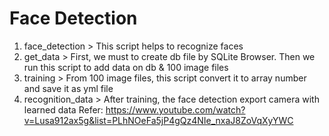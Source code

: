 # Face Detection
1. face_detection > This script helps to recognize faces
2. get_data > First, we must to create db file by SQLite Browser. Then we run this script to add data on db & 100 image files
3. training > From 100 image files, this script convert it to array number and save it as yml file
4. recognition_data > After training, the face detection export camera with learned data
Refer: https://www.youtube.com/watch?v=Lusa912ax5g&list=PLhNOeFa5jP4gQz4NIe_nxaJ8ZoVqXyYWC
